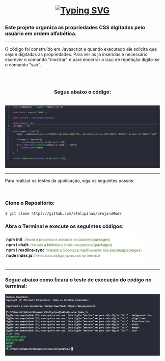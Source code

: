
<h1 align="center">

[![Typing SVG](https://readme-typing-svg.herokuapp.com?font=Hind&weight=500&size=31&pause=3000&color=F79849&width=435&lines=Projeto+Individual+M%C3%B3dulo+5)](https://git.io/typing-svg)

</h1>

<h3>Este projeto organiza as propriedades CSS digitadas pelo usuário em ordem alfabética.</h3>
<hr>
<p>O código foi construído em Javascript e quando executado ele solicita que sejam digitadas as propriedades. Para ver as já inseridas é necessário escrever o comando "mostrar" e para encerrar o laço de repetição digita-se o comando "sair".</p>
<br><br>
<h3 align="center"> Segue abaixo o código:</h3>
<br>

<img width="900px" src="./images/linhacodigo1.PNG">

<hr>

<p>Para realizar os testes da applicação, siga os seguintes passos:</p>
<br>
<h3>Clone o Repositório:</h3>

 ```bash
$ git clone https://github.com/afelipinas/projindMod5
 ```

<h3>Abra o Terminal e execute os seguintes códigos:</h3>

<img width="450px" src="./images/comandos.PNG">

<hr>
<h3>Segue abaixo como ficará o teste de execução do código no terminal:</h3>

<img width="650px" src="./images/execução.PNG">
